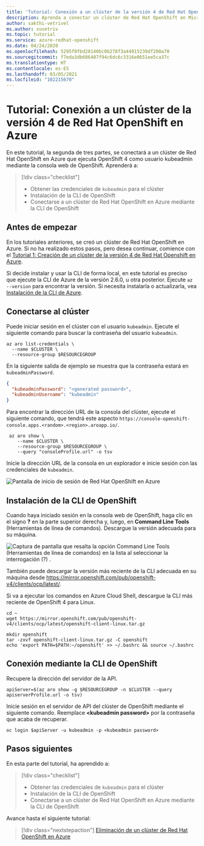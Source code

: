 ```yaml
---
title: 'Tutorial: Conexión a un clúster de la versión 4 de Red Hat OpenShift en Azure'
description: Aprenda a conectar un clúster de Red Hat OpenShift en Microsoft Azure.
author: sakthi-vetrivel
ms.author: suvetriv
ms.topic: tutorial
ms.service: azure-redhat-openshift
ms.date: 04/24/2020
ms.openlocfilehash: 5295f0fbd28140bc0b278f3a44915239df200a70
ms.sourcegitcommit: f7eda3db606407f94c6dc6c3316e0651ee5ca37c
ms.translationtype: HT
ms.contentlocale: es-ES
ms.lasthandoff: 03/05/2021
ms.locfileid: "102215670"
---
```

# <a name="tutorial-connect-to-an-azure-red-hat-openshift-4-cluster"></a>Tutorial: Conexión a un clúster de la versión 4 de Red Hat OpenShift en Azure

En este tutorial, la segunda de tres partes, se conectará a un clúster de Red Hat OpenShift en Azure que ejecuta OpenShift 4 como usuario kubeadmin mediante la consola web de OpenShift. Aprenderá a:
> [!div class="checklist"]
> * Obtener las credenciales de `kubeadmin` para el clúster
> * Instalación de la CLI de OpenShift
> * Conectarse a un clúster de Red Hat OpenShift en Azure mediante la CLI de OpenShift

## <a name="before-you-begin"></a>Antes de empezar

En los tutoriales anteriores, se creó un clúster de Red Hat OpenShift en Azure. Si no ha realizado estos pasos, pero desea continuar, comience con el [Tutorial 1: Creación de un clúster de la versión 4 de Red Hat Openshift en Azure](tutorial-create-cluster.md).

Si decide instalar y usar la CLI de forma local, en este tutorial es preciso que ejecute la CLI de Azure de la versión 2.6.0, u otra posterior. Ejecute `az --version` para encontrar la versión. Si necesita instalarla o actualizarla, vea [Instalación de la CLI de Azure](/cli/azure/install-azure-cli).

## <a name="connect-to-the-cluster"></a>Conectarse al clúster

Puede iniciar sesión en el clúster con el usuario `kubeadmin`.  Ejecute el siguiente comando para buscar la contraseña del usuario `kubeadmin`.

```azurecli-interactive
az aro list-credentials \
  --name $CLUSTER \
  --resource-group $RESOURCEGROUP
```

En la siguiente salida de ejemplo se muestra que la contraseña estará en `kubeadminPassword`.

```json
{
  "kubeadminPassword": "<generated password>",
  "kubeadminUsername": "kubeadmin"
}
```

Para encontrar la dirección URL de la consola del clúster, ejecute el siguiente comando, que tendrá este aspecto `https://console-openshift-console.apps.<random>.<region>.aroapp.io/`.

```azurecli-interactive
 az aro show \
    --name $CLUSTER \
    --resource-group $RESOURCEGROUP \
    --query "consoleProfile.url" -o tsv
```

Inicie la dirección URL de la consola en un explorador e inicie sesión con las credenciales de `kubeadmin`.

![Pantalla de inicio de sesión de Red Hat OpenShift en Azure](media/aro4-login.png)

## <a name="install-the-openshift-cli"></a>Instalación de la CLI de OpenShift

Cuando haya iniciado sesión en la consola web de OpenShift, haga clic en el signo **?** en la parte superior derecha y, luego, en **Command Line Tools** (Herramientas de línea de comandos). Descargue la versión adecuada para su máquina.

![Captura de pantalla que resalta la opción Command Line Tools (Herramientas de línea de comandos) en la lista al seleccionar la interrogación (?) .](media/aro4-download-cli.png)

También puede descargar la versión más reciente de la CLI adecuada en su máquina desde <https://mirror.openshift.com/pub/openshift-v4/clients/ocp/latest/>.

Si va a ejecutar los comandos en Azure Cloud Shell, descargue la CLI más reciente de OpenShift 4 para Linux.

```azurecli-interactive
cd ~
wget https://mirror.openshift.com/pub/openshift-v4/clients/ocp/latest/openshift-client-linux.tar.gz

mkdir openshift
tar -zxvf openshift-client-linux.tar.gz -C openshift
echo 'export PATH=$PATH:~/openshift' >> ~/.bashrc && source ~/.bashrc
```

## <a name="connect-using-the-openshift-cli"></a>Conexión mediante la CLI de OpenShift

Recupere la dirección del servidor de la API.

```azurecli-interactive
apiServer=$(az aro show -g $RESOURCEGROUP -n $CLUSTER --query apiserverProfile.url -o tsv)
```

Inicie sesión en el servidor de API del clúster de OpenShift mediante el siguiente comando. Reemplace **\<kubeadmin password>** por la contraseña que acaba de recuperar.

```azurecli-interactive
oc login $apiServer -u kubeadmin -p <kubeadmin password>
```

## <a name="next-steps"></a>Pasos siguientes

En esta parte del tutorial, ha aprendido a:
> [!div class="checklist"]
> * Obtener las credenciales de `kubeadmin` para el clúster
> * Instalación de la CLI de OpenShift
> * Conectarse a un clúster de Red Hat OpenShift en Azure mediante la CLI de OpenShift

Avance hasta el siguiente tutorial:
> [!div class="nextstepaction"]
> [Eliminación de un clúster de Red Hat OpenShift en Azure](tutorial-delete-cluster.md)
